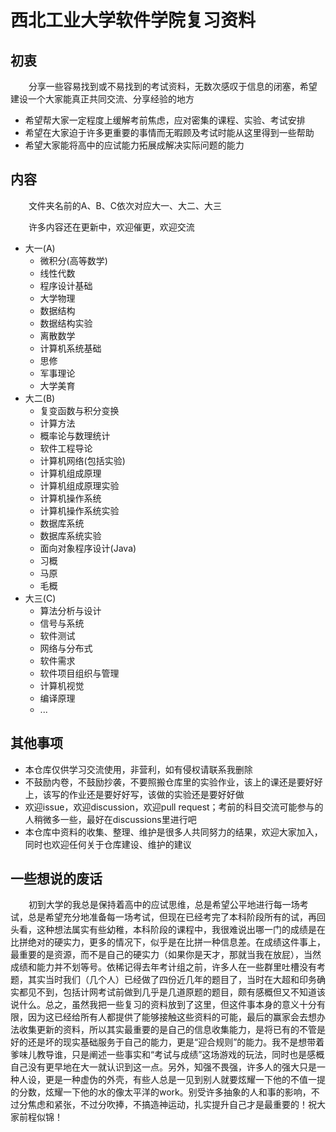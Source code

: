 # 西北工业大学软件学院复习资料

## 初衷
&ensp; &ensp; &ensp;分享一些容易找到或不易找到的考试资料，无数次感叹于信息的闭塞，希望建设一个大家能真正共同交流、分享经验的地方
+ 希望帮大家一定程度上缓解考前焦虑，应对密集的课程、实验、考试安排
+ 希望在大家迫于许多更重要的事情而无暇顾及考试时能从这里得到一些帮助
+ 希望大家能将高中的应试能力拓展成解决实际问题的能力

## 内容
&ensp; &ensp; &ensp;文件夹名前的A、B、C依次对应大一、大二、大三
<div>
          
&ensp; &ensp; &ensp;许多内容还在更新中，欢迎催更，欢迎交流
</div> 

+ 大一(A)
  * 微积分(高等数学)
  * 线性代数
  * 程序设计基础
  * 大学物理
  * 数据结构
  * 数据结构实验
  * 离散数学
  * 计算机系统基础
  * 思修
  * 军事理论
  * 大学美育
+ 大二(B)
  * 复变函数与积分变换
  * 计算方法
  * 概率论与数理统计
  * 软件工程导论
  * 计算机网络(包括实验)
  * 计算机组成原理
  * 计算机组成原理实验
  * 计算机操作系统
  * 计算机操作系统实验
  * 数据库系统
  * 数据库系统实验
  * 面向对象程序设计(Java)
  * 习概
  * 马原
  * 毛概
+ 大三(C)
  * 算法分析与设计
  * 信号与系统
  * 软件测试
  * 网络与分布式
  * 软件需求
  * 软件项目组织与管理
  * 计算机视觉
  * 编译原理
  * ...
      
## 其他事项
+ 本仓库仅供学习交流使用，非营利，如有侵权请联系我删除
+ 不鼓励内卷，不鼓励抄袭，不要照搬仓库里的实验作业，该上的课还是要好好上，该写的作业还是要好好写，该做的实验还是要好好做
+ 欢迎issue，欢迎discussion，欢迎pull request；考前的科目交流可能参与的人稍微多一些，最好在discussions里进行吧
+ 本仓库中资料的收集、整理、维护是很多人共同努力的结果，欢迎大家加入，同时也欢迎任何关于仓库建设、维护的建议

## 一些想说的废话
&ensp; &ensp; &ensp;初到大学的我总是保持着高中的应试思维，总是希望公平地进行每一场考试，总是希望充分地准备每一场考试，但现在已经考完了本科阶段所有的试，再回头看，这种想法属实有些幼稚，本科阶段的课程中，我很难说出哪一门的成绩是在比拼绝对的硬实力，更多的情况下，似乎是在比拼一种信息差。在成绩这件事上，最重要的是资源，而不是自己的硬实力（如果你是天才，那就当我在放屁），当然成绩和能力并不划等号。依稀记得去年考计组之前，许多人在一些群里吐槽没有考题，其实当时我们（几个人）已经做了四份近几年的题目了，当时在大超和印务确实都见不到，包括计网考试前做到几乎是几道原题的题目，颇有感概但又不知道该说什么。总之，虽然我把一些复习的资料放到了这里，但这件事本身的意义十分有限，因为这已经给所有人都提供了能够接触这些资料的可能，最后的赢家会去想办法收集更新的资料，所以其实最重要的是自己的信息收集能力，是将已有的不管是好的还是坏的现实基础服务于自己的能力，更是“迎合规则”的能力。我不是想带着爹味儿教导谁，只是阐述一些事实和“考试与成绩”这场游戏的玩法，同时也是感概自己没有更早地在大一就认识到这一点。另外，知强不畏强，许多人的强大只是一种人设，更是一种虚伪的外壳，有些人总是一见到别人就要炫耀一下他的不值一提的分数，炫耀一下他的水的像太平洋的work。别受许多抽象的人和事的影响，不过分焦虑和紧张，不过分吹捧，不搞造神运动，扎实提升自己才是最重要的！祝大家前程似锦！
